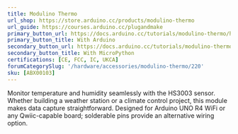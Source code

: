 ```yaml
---
title: Modulino Thermo
url_shop: https://store.arduino.cc/products/modulino-thermo
url_guide: https://courses.arduino.cc/plugandmake
primary_button_url: https://docs.arduino.cc/tutorials/modulino-thermo/how-thermo-ardu/
primary_button_title: With Arduino
secondary_button_url: https://docs.arduino.cc/tutorials/modulino-thermo/how-thermo-mp/
secondary_button_title: With MicroPython
certifications: [CE, FCC, IC, UKCA]
forumCategorySlug: '/hardware/accessories/modulino-thermo/220'
sku: [ABX00103]
---
```


Monitor temperature and humidity seamlessly with the HS3003 sensor. Whether building a weather station or a climate control project, this module makes data capture straightforward. Designed for Arduino UNO R4 WiFi or any Qwiic-capable board; solderable pins provide an alternative wiring option.
